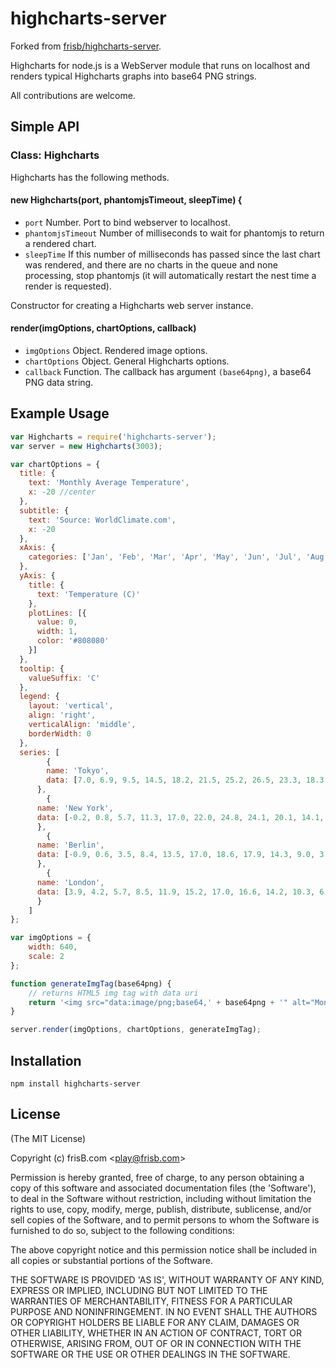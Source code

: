 # highcharts-server

Forked from [frisb/highcharts-server](https://github.com/frisb/highcharts-server).

Highcharts for node.js is a WebServer module that runs on localhost and renders typical Highcharts graphs into base64 PNG strings.

All contributions are welcome.

## Simple API

### Class: Highcharts

Highcharts has the following methods.

#### new Highcharts(port, phantomjsTimeout, sleepTime) {

* `port` Number. Port to bind webserver to localhost.
* `phantomjsTimeout` Number of milliseconds to wait for phantomjs to return a rendered chart.
* `sleepTime` If this number of milliseconds has passed since the last chart was rendered, and
there are no charts in the queue and none processing, stop phantomjs (it will automatically
restart the nest time a render is requested).


Constructor for creating a Highcharts web server instance.

#### render(imgOptions, chartOptions, callback)

* `imgOptions` Object. Rendered image options.
* `chartOptions` Object. General Highcharts options.
* `callback` Function. The callback has argument `(base64png)`, a base64 PNG data string.

## Example Usage

``` js
var Highcharts = require('highcharts-server');
var server = new Highcharts(3003);

var chartOptions = {
  title: {
    text: 'Monthly Average Temperature',
    x: -20 //center
  },
  subtitle: {
    text: 'Source: WorldClimate.com',
    x: -20
  },
  xAxis: {
    categories: ['Jan', 'Feb', 'Mar', 'Apr', 'May', 'Jun', 'Jul', 'Aug', 'Sep', 'Oct', 'Nov', 'Dec']
  },
  yAxis: {
    title: {
      text: 'Temperature (C)'
    },
    plotLines: [{
      value: 0,
      width: 1,
      color: '#808080'
    }]
  },
  tooltip: {
    valueSuffix: 'C'
  },
  legend: {
    layout: 'vertical',
    align: 'right',
    verticalAlign: 'middle',
    borderWidth: 0
  },
  series: [
		{
	    name: 'Tokyo',
	    data: [7.0, 6.9, 9.5, 14.5, 18.2, 21.5, 25.2, 26.5, 23.3, 18.3, 13.9, 9.6]
	  },
		{
      name: 'New York',
      data: [-0.2, 0.8, 5.7, 11.3, 17.0, 22.0, 24.8, 24.1, 20.1, 14.1, 8.6, 2.5]
	  },
		{
      name: 'Berlin',
      data: [-0.9, 0.6, 3.5, 8.4, 13.5, 17.0, 18.6, 17.9, 14.3, 9.0, 3.9, 1.0]
	  },
		{
      name: 'London',
      data: [3.9, 4.2, 5.7, 8.5, 11.9, 15.2, 17.0, 16.6, 14.2, 10.3, 6.6, 4.8]
	  }
	]
};

var imgOptions = {
	width: 640,
	scale: 2
};

function generateImgTag(base64png) {
	// returns HTML5 img tag with data uri
	return '<img src="data:image/png;base64,' + base64png + '" alt="Monthly Average Temperature" />';
}

server.render(imgOptions, chartOptions, generateImgTag);
```

## Installation

```
npm install highcharts-server
```

## License

(The MIT License)

Copyright (c) frisB.com &lt;play@frisb.com&gt;

Permission is hereby granted, free of charge, to any person obtaining
a copy of this software and associated documentation files (the
'Software'), to deal in the Software without restriction, including
without limitation the rights to use, copy, modify, merge, publish,
distribute, sublicense, and/or sell copies of the Software, and to
permit persons to whom the Software is furnished to do so, subject to
the following conditions:

The above copyright notice and this permission notice shall be
included in all copies or substantial portions of the Software.

THE SOFTWARE IS PROVIDED 'AS IS', WITHOUT WARRANTY OF ANY KIND,
EXPRESS OR IMPLIED, INCLUDING BUT NOT LIMITED TO THE WARRANTIES OF
MERCHANTABILITY, FITNESS FOR A PARTICULAR PURPOSE AND NONINFRINGEMENT.
IN NO EVENT SHALL THE AUTHORS OR COPYRIGHT HOLDERS BE LIABLE FOR ANY
CLAIM, DAMAGES OR OTHER LIABILITY, WHETHER IN AN ACTION OF CONTRACT,
TORT OR OTHERWISE, ARISING FROM, OUT OF OR IN CONNECTION WITH THE
SOFTWARE OR THE USE OR OTHER DEALINGS IN THE SOFTWARE.

